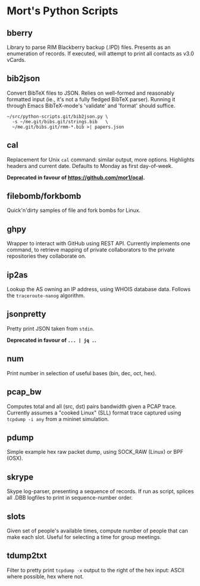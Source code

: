 Mort's Python Scripts
=====================


bberry
------

Library to parse RIM Blackberry backup (.IPD) files. Presents as an enumeration
of records. If executed, will attempt to print all contacts as v3.0 vCards.


bib2json
--------

Convert BibTeX files to JSON. Relies on well-formed and reasonably formatted
input (ie., it's not a fully fledged BibTeX parser). Running it through Emacs
BibTeX-mode's 'validate' and 'format' should suffice.

    ~/src/python-scripts.git/bib2json.py \
      -s ~/me.git/bibs.git/strings.bib   \
      ~/me.git/bibs.git/rmm-*.bib >| papers.json


cal
---

Replacement for Unix `cal` command: similar output, more options. Highlights
headers and current date. Defaults to Monday as first day-of-week.

**Deprecated in favour of <https://github.com/mor1/ocal>.**


filebomb/forkbomb
-----------------

Quick'n'dirty samples of file and fork bombs for Linux.


ghpy
----

Wrapper to interact with GitHub using REST API. Currently implements one
command, to retrieve mapping of private collaborators to the private
repositories they collaborate on.


ip2as
-----

Lookup the AS owning an IP address, using WHOIS database data. Follows the
`traceroute-nanog` algorithm.


jsonpretty
----------

Pretty print JSON taken from `stdin`.

**Deprecated in favour of `... | jq .`.**


num
---

Print number in selection of useful bases (bin, dec, oct, hex).


pcap_bw
-------

Computes total and all (src, dst) pairs bandwidth given a PCAP trace. Currently
assumes a "cooked Linux" (SLL) format trace captured using `tcpdump -i any` from
a mininet simulation.


pdump
-----

Simple example hex raw packet dump, using SOCK_RAW (Linux) or BPF (OSX).


skrype
------

Skype log-parser, presenting a sequence of records. If run as script, splices
all .DBB logfiles to print in sequence-number order.


slots
-----

Given set of people's available times, compute number of people that can make
each slot. Useful for selecting a time for group meetings.


tdump2txt
---------

Filter to pretty print `tcpdump -x` output to the right of the hex input: ASCII
where possible, hex where not.
